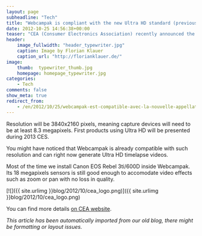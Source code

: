 ```yaml
---
layout: page
subheadline: "Tech"
title: "Webcampak is compliant with the new Ultra HD standard (previously 4K)"
date: 2012-10-25 14:56:38+00:00
teaser: "CEA (Consumer Electronics Association) recently announced the name of the new high definition standard following HDTV. It's name will be Ultra HD and will replace 4K (different resolutions were available under 4K name)."
header:
    image_fullwidth: "header_typewriter.jpg"
    caption: Image by Florian Klauer
    caption_url: "http://florianklauer.de/"
image:
    thumb:  typewriter_thumb.jpg
    homepage: homepage_typewriter.jpg
categories:
    - Tech
comments: false
show_meta: true
redirect_from:
    - /en/2012/10/25/webcampak-est-compatible-avec-la-nouvelle-appellation-ultra-hd-anciennement-4k/
---
```


Resolution will be 3840x2160 pixels, meaning capture devices will need to be at least 8.3 megapixels. First products using Ultra HD will be presented during 2013 CES.

You might have noticed that Webcampak is already compatible with such resolution and can right now generate Ultra HD timelapse videos.

Most of the time we install Canon EOS Rebel 3ti/600D inside Webcampak. Its 18 megapixels sensors is still good enough to accomodate video effects such as zoom or pan with no loss in quality.

[![]({{ site.urlimg }}blog/2012/10/cea_logo.png)]({{ site.urlimg }}blog/2012/10/cea_logo.png)

You can find more details [on CEA website](http://www.ce.org/News/News-Releases/Press-Releases/2012-Press-Releases/Consumer-Electronics-Industry-Announces-Ultra-High.aspx).

_This article has been automatically imported from our old blog, there might be formatting or layout issues._
